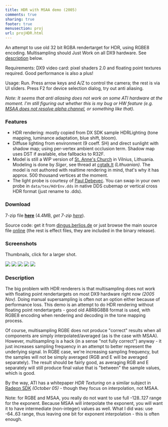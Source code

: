 ```yaml
---
title: HDR with MSAA demo (2005)
comments: true
sharing: true
footer: true
menusection: proj
url: projHDR.html
---
```


<p>
An attempt to use old 32 bit RGBA rendertarget for HDR, using RGBE8 encoding.
Multisampling should Just Work on all DX9 hardware. See <a href="#desc">description</a> below.
</p>

<p>Requirements: DX9 video card: pixel shaders 2.0 and floating point textures required. Good performance is also a plus!</p>
<p>Usage: Run. Press arrow keys and A/Z to control the camera; the rest is via UI sliders. Press F2 for device selection dialog,
try out anti aliasing.</p>
<p><em>
Note: It seems that anti aliasing does not work on some ATI hardware at the moment. I'm still figuring out whether this is my bug or
HW feature (e.g. <a href="http://www.beyond3d.com/forum/showthread.php?p=611933#post611933">MSAA does not resolve alpha channel</a>,
or something like that).</em>
</p>

<h3>Features</h3>
<ul>
<li>HDR rendering: mostly copied from DX SDK sample HDRLighting (tone mapping,
  luminance adaptation, blue shift, bloom).</li>
<li>Diffuse lighting from environment (9 coeff. SH) and direct sunlight with
  shadow map; using per-vertex ambient occlusion term. Shadow map uses DST
  if available, else fallbacks to R32F.</li>
<li>Model is still a WIP version of <a href="http://www.google.com/search?q=St+Anne's+Church+Vilnius">St. Anne's Church</a> in Vilnius, Lithuania.
  Modeling is done by <em>Siger</em>, see thread at <a href="http://cgtalk.lt/viewtopic.php?t=2505">cgtalk.lt</a> <em>(Lithuanian)</em>. The model is not authored with realtime
  rendering in mind, that's why it has approx. 500 thousand vertices at the moment.</li>
<li>The light probe is courtesy of <a href="http://www.debevec.org">Paul Debevec</a>. You can swap in your own probe in <code>data/tex/HdrEnv.dds</code>
  in native DDS cubemap or vertical cross HDR format (just rename to .dds).</li>
</ul>


<H3>Download</H3>
<p>
7-zip file <a href="files/TestHDR.7z"><strong>here</strong></a> (4.4MB, <em>get 7-zip <a href="http://www.7-zip.org">here</a></em>).
</p>
<p>
Source code: get it from <a href="http://dingus.berlios.de/index.php?n=Main.ProjHDR">dingus.berlios.de</a> or just browse the main source file
<a href="http://svn.berlios.de/viewcvs/dingus/trunk/testHDR/src/demo/Demo.cpp?view=markup">online</a> (the rest is effect files, they are
included in the binary release).
</p>

<H3>Screenshots</H3>
<P>
Thumbnails, click for a larger shot.
</P>
<a href="img/TestHDR01.jpg"><img src="img/tn/TestHDR01.jpg"></a>
<a href="img/TestHDR02.jpg"><img src="img/tn/TestHDR02.jpg"></a>
<a href="img/TestHDR03.jpg"><img src="img/tn/TestHDR03.jpg"></a>
<a href="img/TestHDR04.jpg"><img src="img/tn/TestHDR04.jpg"></a>
<a href="img/TestHDR05.jpg"><img src="img/tn/TestHDR05.jpg"></a>

<a name="desc"></a>
<h3>Description</h3>
<p>
The big problem with HDR renderers is that multisampling does not work with floating point rendertargets on most DX9 hardware right now <em>(2005 Nov)</em>. Doing
manual supersampling is often not an option either because of performance loss. This demo is an attempt to do HDR rendering without floating point rendertargets -
good old A8R8G8B8 format is used, with RGBE8 encoding when rendering and decoding in the tone mapping process.
</p>
<p>
Of course, multisampling RGBE does not produce "correct" results when all components are simply interpolated/averaged (as is the case with MSAA). However,
multisampling is a hack (in a sense "not fully correct") anyway - it just increases sampling frequency in an attempt to better represent the underlying signal. In RGBE case,
we're increasing sampling frequency, but the samples will not be simply averaged (RGB and E will be averaged separately). The result should be fairly good,
as averaging RGB and E separately will still produce final value that is "between" the sample values, which is good.
</p>
<p>
By the way, ATI has a whitepaper <em>HDR Texturing</em> on a similar subject in <a href="http://www.ati.com/developer/radeonSDK.html">Radeon SDK</a>
<em>(October 05)</em> - though they focus on interpolation, not MSAA.
</p>
<p>
Note: for RGBE and MSAA, you really do not want to use full -128..127 range for the exponent. Because MSAA will interpolate the exponent, you will want it to
have intermediate (non-integer) values as well. What I did was: use -64..63 range, thus leaving one bit for exponent interpolation - this is often enough.
</p>
